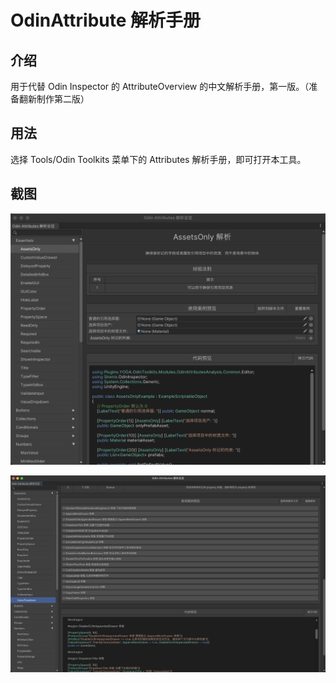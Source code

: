 # OdinAttribute 解析手册

## 介绍

用于代替 Odin Inspector 的 AttributeOverview 的中文解析手册，第一版。（准备翻新制作第二版）

## 用法

选择 Tools/Odin Toolkits 菜单下的 Attributes 解析手册，即可打开本工具。

## 截图

![截图1](imgs/OdinAttributesOverviewScreenShot_1.png)

![截图2](imgs/OdinAttributesOverviewScreenShot_2.png)
